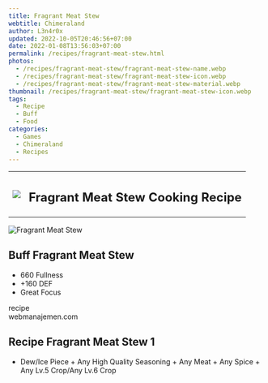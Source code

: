 ```yaml
---
title: Fragrant Meat Stew
webtitle: Chimeraland
author: L3n4r0x
updated: 2022-10-05T20:46:56+07:00
date: 2022-01-08T13:56:03+07:00
permalink: /recipes/fragrant-meat-stew.html
photos:
  - /recipes/fragrant-meat-stew/fragrant-meat-stew-name.webp
  - /recipes/fragrant-meat-stew/fragrant-meat-stew-icon.webp
  - /recipes/fragrant-meat-stew/fragrant-meat-stew-material.webp
thumbnail: /recipes/fragrant-meat-stew/fragrant-meat-stew-icon.webp
tags:
  - Recipe
  - Buff
  - Food
categories:
  - Games
  - Chimeraland
  - Recipes
---
```


<section id="bootstrap-wrapper"><link rel="stylesheet" href="https://cdn.statically.io/gh/dimaslanjaka/Web-Manajemen/40ac3225/css/bootstrap-4.5-wrapper.css"/><div class="row mb-2"><div class="col-md-12 mb-2"><table class="table" id="post-info"><tbody><tr><td><img class="d-inline-block me-2" src="/chimeraland/recipes/fragrant-meat-stew/fragrant-meat-stew-icon.webp" width="auto" height="auto"/></td><td><h1 class="fs-5">Fragrant Meat Stew Cooking Recipe</h1></td></tr></tbody></table></div></div><div class="card mb-2"><div class="row g-0"><div class="col-sm-4 position-relative mb-2"><img src="/chimeraland/recipes/fragrant-meat-stew/fragrant-meat-stew-material.webp" class="card-img fit-cover w-100 h-100" alt="Fragrant Meat Stew" data-fancybox="true"/></div><div class="col-sm-8 mb-2"><div class="card-body"><h2 class="card-title fs-5">Buff Fragrant Meat Stew</h2><div class="card-text"><ul><li>660 Fullness</li><li>+160 DEF</li><li>Great Focus</li></ul></div><span class="badge rounded-pill bg-dark">recipe</span></div><div class="card-footer text-end text-muted">webmanajemen.com</div></div></div></div><div class="row mb-2"><div class="col-12 col-lg-6 recipe-item mb-2"><div class="card"><div class="card-body"><h2 class="card-title fs-5">Recipe Fragrant Meat Stew 1</h2><div class="card-text"><ul><li>Dew/Ice Piece<span> + </span>Any High Quality Seasoning<span> + </span>Any Meat<span> + </span>Any Spice<span> + </span>Any Lv.5 Crop/Any Lv.6 Crop</li></ul></div></div></div></div></div></section>